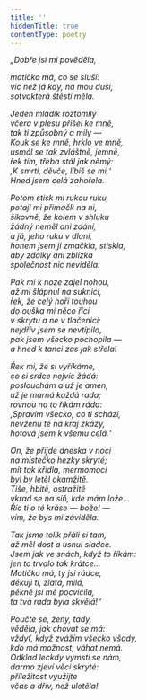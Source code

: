 ```yaml
---
title: ''
hiddenTitle: true
contentType: poetry
---
```


<section>

_„Dobře jsi mi pověděla,_

_matičko má, co se sluší:  
víc než já kdy, na mou duši,  
sotvakterá štěstí měla._

</section>

<section>

_Jeden mladík roztomilý  
včera v plesu přišel ke mně,  
tak ti způsobný a milý —  
Kouk se ke mně, hrklo ve mně,  
usmál se tak zvláštně, jemně,  
řek tím, třeba stál jak němý:  
‚K smrti, děvče, líbíš se mi.‘  
Hned jsem celá zahořela._

</section>

<section>

_Potom stisk mi rukou ruku,  
potají mi přimáčk na ni,  
šikovně, že kolem v shluku  
žádný neměl ani zdání,  
a já, jeho ruku v dlani,  
honem jsem ji zmačkla, stiskla,  
aby zdálky ani zblízka  
společnost nic neviděla._

</section>

<section>

_Pak mi k noze zajel nohou,  
až mi šlápnul na suknici,  
řek, že celý hoří touhou  
do ouška mi něco říci  
v skrytu a ne v tlačenici;  
nejdřív jsem se nevtípila,  
pak jsem všecko pochopila —  
a hned k tanci zas jak střela!_

</section>

<section>

_Řek mi, že si vyříkáme,  
co si srdce nejvíc žádá:  
poslouchám a už je amen,  
už je marná každá rada;  
rovnou na to říkám ráda:  
‚Spravím všecko, co ti schází,  
nevženu tě na kraj zkázy,  
hotová jsem k všemu celá.‘_

</section>

<section>

_On, že přijde dneska v noci  
na místečko hezky skryté;  
mít tak křídla, mermomocí  
byl by letěl okamžitě.  
Tiše, hbitě, ostražitě  
vkrad se na síň, kde mám lože…  
Říc ti o té kráse — bože! —  
vím, že bys mi záviděla._

</section>

<section>

_Tak jsme tolik přáli si tam,  
až měl dost a usnul sladce.  
Jsem jak ve snách, když to říkám:  
jen to trvalo tak krátce…  
Matičko má, ty jsi rádce,  
děkuji ti, zlatá, milá,  
pěkně jsi mě pocvičila,  
ta tvá rada byla skvělá!“_

</section>

<section>

_Poučte se, ženy, tady,  
věděla, jak chovat se má:  
vždyť, když zvážím všecko všady,  
kdo má možnost, váhat nemá.  
Odklad leckdy vymstí se nám,  
darmo zjeví věci skryté:  
příležitost využijte  
včas a dřív, než uletěla!_

</section>
